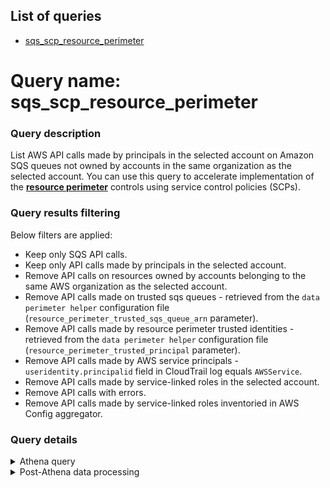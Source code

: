 <!--
# Copyright Amazon.com, Inc. or its affiliates. All Rights Reserved.
# SPDX-License-Identifier: MIT-0
-->

## List of queries
* [sqs_scp_resource_perimeter](#query-name-sqs_scp_resource_perimeter)

# Query name: sqs_scp_resource_perimeter

### Query description

List AWS API calls made by principals in the selected account on Amazon SQS queues not owned by accounts in the same organization as the selected account.
You can use this query to accelerate implementation of the [**resource perimeter**](https://aws.amazon.com/blogs/security/establishing-a-data-perimeter-on-aws-allow-only-trusted-resources-from-my-organization/) controls using service control policies (SCPs).
    
### Query results filtering

Below filters are applied:
- Keep only SQS API calls.
- Keep only API calls made by principals in the selected account.
- Remove API calls on resources owned by accounts belonging to the same AWS organization as the selected account.
- Remove API calls made on trusted sqs queues - retrieved from the `data perimeter helper` configuration file (`resource_perimeter_trusted_sqs_queue_arn` parameter).
- Remove API calls made by resource perimeter trusted identities - retrieved from the `data perimeter helper` configuration file (`resource_perimeter_trusted_principal` parameter).
- Remove API calls made by AWS service principals - `useridentity.principalid` field in CloudTrail log equals `AWSService`.
- Remove API calls made by service-linked roles in the selected account.
- Remove API calls with errors.
- Remove API calls made by service-linked roles inventoried in AWS Config aggregator.


### Query details

<details>
<summary>Athena query</summary>

```sql
SELECT
    useridentity.sessioncontext.sessionissuer.arn as principal_arn,
    useridentity.type as principal_type,
    useridentity.accountid as principal_accountid,
    useridentity.principalid,
    eventname,
    unnested_resources.accountid as queue_accountid,
    unnested_resources.arn as queue_arn,
    count(*) as nb_reqs
FROM "__ATHENA_TABLE_NAME_PLACEHOLDER__"
LEFT JOIN UNNEST(
    resources
) u(unnested_resources) ON TRUE
WHERE
    p_account = '{account_id}'
    AND p_date {helper.get_athena_date_partition()}
    AND eventsource = 'sqs.amazonaws.com'
    -- Keep only API calls made by principals in the selected account
    {keep_selected_account_principal}
    -- Remove API calls on resources owned by accounts belonging to the same AWS organization as the selected account.
    AND unnested_resources.accountid NOT IN ({list_all_account_id})
    -- Remove API calls made on trusted sqs queues - retrieved from the `data perimeter helper` configuration file (`resource_perimeter_trusted_sqs_queue_arn` parameter).
    {resource_perimeter_trusted_sqs_queue_arn}
    -- Remove API calls made by resource perimeter trusted identities - retrieved from the `data perimeter helper` configuration file (`resource_perimeter_trusted_principal` parameter).
    {resource_perimeter_trusted_principal_arn}
    {resource_perimeter_trusted_principal_id}
    -- Remove API calls made by AWS service principals - `useridentity.principalid` field in CloudTrail log equals `AWSService`.
    AND useridentity.principalid != 'AWSService'
    -- Remove API calls made by service-linked roles in the selected account
    AND COALESCE(NOT regexp_like(useridentity.sessioncontext.sessionissuer.arn, '(:role/aws-service-role/)'), True)
    -- Remove API calls with errors
    AND errorcode IS NULL
GROUP BY
    useridentity.sessioncontext.sessionissuer.arn,
    useridentity.type,
    useridentity.accountid,
    useridentity.principalid,
    eventname,
    unnested_resources.accountid,
    unnested_resources.arn
```
</details>

<details>
<summary>Post-Athena data processing</summary>

- Following columns are injected to ease analysis: `isAssumableBy`, `isServiceRole`.
- Remove API calls made by service-linked roles inventoried in AWS Config aggregator.
</details>



